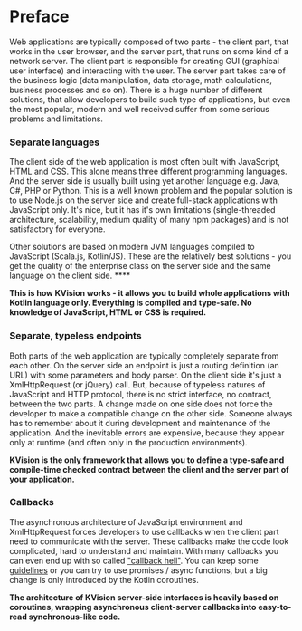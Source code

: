 # Preface

Web applications are typically composed of two parts - the client part, that works in the user browser, and the server part, that runs on some kind of a network server. The client part is responsible for creating GUI \(graphical user interface\) and interacting with the user. The server part takes care of the business logic \(data manipulation, data storage, math calculations, business processes and so on\). There is a huge number of different solutions, that allow developers to build such type of applications, but even the most popular, modern and well received suffer from some serious problems and limitations.

### Separate languages

The client side of the web application is most often built with JavaScript, HTML and CSS. This alone means three different programming languages. And the server side is usually built using yet another language e.g. Java, C\#, PHP or Python. This is a well known problem and the popular solution is to use Node.js on the server side and create full-stack applications with JavaScript only. It's nice, but it has it's own limitations \(single-threaded architecture, scalability, medium quality of many npm packages\) and is not satisfactory for everyone. 

Other solutions are based on modern JVM languages compiled to JavaScript \(Scala.js, Kotlin/JS\). These are the relatively best solutions - you get the quality of the enterprise class on the server side and the same language on the client side. ****

**This is how KVision works - it allows you to build whole applications with Kotlin language only. Everything is compiled and type-safe. No knowledge of JavaScript, HTML or CSS is required.**

### Separate, typeless endpoints

Both parts of the web application are typically completely separate from each other. On the server side an endpoint is just a routing definition \(an URL\) with some parameters and body parser. On the client side it's just a XmlHttpRequest \(or jQuery\) call. But, because of typeless natures of JavaScript and HTTP protocol, there is no strict interface, no contract, between the two parts. A change made on one side does not force the developer to make a compatible change on the other side. Someone always has to remember about it during development and maintenance of the application. And the inevitable errors are expensive, because they appear only at runtime \(and often only in the production environments\).

**KVision is the only framework that allows you to define a type-safe and compile-time checked contract between the client and the server part of your application.**

### Callbacks

The asynchronous architecture of JavaScript environment and XmlHttpRequest forces developers to use callbacks when the client part need to communicate with the server. These callbacks make the code look complicated, hard to understand and maintain. With many callbacks you can even end up with so called ["callback hell"](https://en.wiktionary.org/wiki/callback_hell). You can keep some [guidelines](http://callbackhell.com/) or you can try to use promises / async functions, but a big change is only introduced by the Kotlin coroutines.

**The architecture of KVision server-side interfaces is heavily based on coroutines, wrapping asynchronous client-server callbacks into easy-to-read synchronous-like code.**

